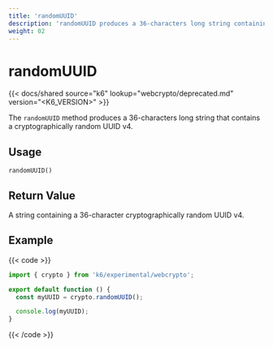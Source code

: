 ```yaml
---
title: 'randomUUID'
description: 'randomUUID produces a 36-characters long string containing a cryptographically random UUID v4.'
weight: 02
---
```


# randomUUID

{{< docs/shared source="k6" lookup="webcrypto/deprecated.md" version="<K6_VERSION>" >}}

The `randomUUID` method produces a 36-characters long string that contains a cryptographically random UUID v4.

## Usage

```
randomUUID()
```

## Return Value

A string containing a 36-character cryptographically random UUID v4.

## Example

{{< code >}}

```javascript
import { crypto } from 'k6/experimental/webcrypto';

export default function () {
  const myUUID = crypto.randomUUID();

  console.log(myUUID);
}
```

{{< /code >}}
